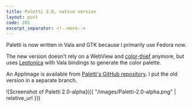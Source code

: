 ```yaml
---
title: Paletti 2.0, native version
layout: post
code: 201
excerpt_separator: <!--more-->
---
```


Paletti is now written in Vala and GTK because I primarily use Fedora now.

The new version doesn't rely on a WebView and [color-thief](https://lokeshdhakar.com/projects/color-thief/) anymore, but uses [Leptonica](http://leptonica.org/) with Vala bindings to generate the color palette.

An AppImage is available from [Paletti's GitHub repository](https://github.com/Eroica/Paletti). I put the old version in a separate branch.

![Screenshot of Paletti 2.0-alpha]({{ "/images/Paletti-2.0-alpha.png" | relative_url }})

<!--more-->
